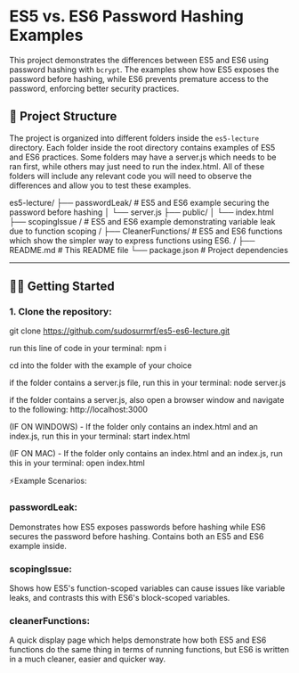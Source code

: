 # ES5 vs. ES6 Password Hashing Examples

This project demonstrates the differences between ES5 and ES6 using password hashing with `bcrypt`. The examples show how ES5 exposes the password before hashing, while ES6 prevents premature access to the password, enforcing better security practices.

## 📁 Project Structure

The project is organized into different folders inside the `es5-lecture` directory. Each folder inside the root directory contains examples of ES5 and ES6 practices. Some folders may have a server.js which needs to be ran first, while others may just need to run the index.html. All of these folders will include any relevant code you will need to observe the differences and allow you to test these examples. 

es5-lecture/ ├── passwordLeak/ # ES5 and ES6 example securing the password before hashing │ └── server.js ├── public/ │ └── index.html ├── scopingIssue / # ES5 and ES6 example demonstrating variable leak due to function scoping / ├── CleanerFunctions/ # ES5 and ES6 functions which show the simpler way to express functions using ES6. / ├── README.md # This README file └── package.json # Project dependencies

---

## 🧑‍💻 Getting Started

### 1. **Clone the repository**:
   
  
   git clone https://github.com/sudosurmrf/es5-es6-lecture.git

   run this line of code in your terminal: npm i

   cd into the folder with the example of your choice

   if the folder contains a server.js file, run this in your terminal: node server.js

   if the folder contains a server.js, also open a browser window and navigate to the following: http://localhost:3000

   
   
   (IF ON WINDOWS) - If the folder only contains an index.html and an index.js, run this in your terminal: start index.html

   (IF ON MAC) - If the folder only contains an index.html and an index.js, run this in your terminal: open index.html
   
   

⚡Example Scenarios:
### passwordLeak:
 Demonstrates how ES5 exposes passwords before hashing while ES6 secures the password before hashing. Contains both an ES5 and ES6 example inside.

### scopingIssue: 
Shows how ES5's function-scoped variables can cause issues like variable leaks, and contrasts this with ES6's block-scoped variables.

### cleanerFunctions: 
A quick display page which helps demonstrate how both ES5 and ES6 functions do the same thing in terms of running functions, but ES6 is written in a much cleaner, easier and quicker way. 
